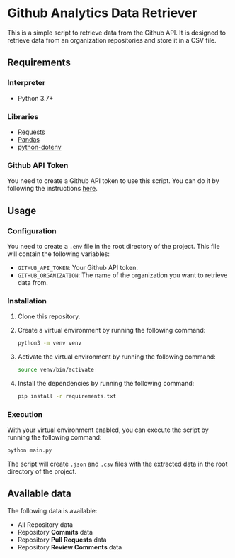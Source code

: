 # Github Analytics Data Retriever

This is a simple script to retrieve data from the Github API.
It is designed to retrieve data from an organization repositories and store it in a CSV file.

## Requirements

### Interpreter

* Python 3.7+

### Libraries

* [Requests](https://pypi.org/project/requests/)
* [Pandas](https://pypi.org/project/pandas/)
* [python-dotenv](https://pypi.org/project/python-dotenv/)

### Github API Token

You need to create a Github API token to use this script. You can do it by following the instructions [here](https://docs.github.com/en/github/authenticating-to-github/creating-a-personal-access-token).

## Usage

### Configuration

You need to create a `.env` file in the root directory of the project. This file will contain the following variables:

* `GITHUB_API_TOKEN`: Your Github API token.
* `GITHUB_ORGANIZATION`: The name of the organization you want to retrieve data from.

### Installation

1. Clone this repository.
2. Create a virtual environment by running the following command:

    ```bash
    python3 -m venv venv
    ```

3. Activate the virtual environment by running the following command:

    ```bash
    source venv/bin/activate
    ```

4. Install the dependencies by running the following command:

    ```bash
    pip install -r requirements.txt
    ```

### Execution

With your virtual environment enabled, you can execute the script by running the following command:

```bash
python main.py
```

The script will create `.json` and `.csv` files with the extracted data in the root directory of the project.

## Available data

The following data is available:

* All Repository data
* Repository **Commits** data
* Repository **Pull Requests** data
* Repository **Review Comments** data
